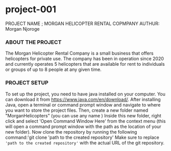 # project-001
PROJECT NAME ; MORGAN HELICOPTER RENTAL COPMPANY
AUTHUR: Morgan Njoroge
### ABOUT THE PROJECT ###
The Morgan Helicopter Rental Company is a small business that offers helicopters for private
use. The company has been in operation since 2020 and currently operates 5 helicopters
that are available for rent to individuals or groups of up to 8 people at any given time.
### PROJECT SETUP ###
To set up the project, you need to have java installed on your computer. You can download it
from https://www.java.com/en/download/. After installing Java, open a terminal
or command prompt window and navigate to where you want to store the project files. Then, create a
new folder named "MorganHelicopters" (you can use any name )
Inside this new folder, right click and select 'Open Command Window Here' from the context menu
(this will open a command prompt window with the path as the location of your new folder).
Now clone the repository by running the following command:'git clone 'path to the created repository'
Make sure to replace `'path to the created repository'` with the actual URL of the git repository.
